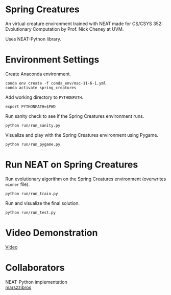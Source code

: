 # Spring Creatures
An virtual creature environment trained with NEAT made for CS/CSYS 352: Evolutionary Computation by Prof. Nick Cheney at UVM.

Uses NEAT-Python library.

# Environment Settings
Create Anaconda environment.
```
conda env create -f conda_env/mac-11-6-1.yml
conda activate spring_creatures
```

Add working directory to `PYTHONPATH`.
```
export PYTHONPATH=$PWD
```

Run sanity check to see if the Spring Creatures environment runs.
```
python run/run_sanity.py
```

Visualize and play with the Spring Creatures environment using Pygame.
```
python run/run_pygame.py
```

# Run NEAT on Spring Creatures
Run evolutionary algorithm on the Spring Creatures environment (overwrites `winner` file).
```
python run/run_train.py
```

Run and visualize the final solution.
```
python run/run_test.py
```

# Video Demonstration
[Video](https://youtube.com/shorts/T8a8Qa22M5Q)

# Collaborators
NEAT-Python implementation \
[marszzibros](https://github.com/marszzibros)
